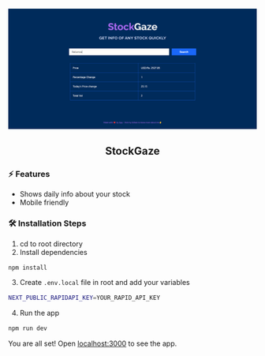 ![cover](assets/cover.png)

<div align="center">
	<h2>StockGaze</h2>
</div>


### ⚡️ Features

- Shows daily info about your stock
- Mobile friendly


### 🛠️ Installation Steps

1. cd to root directory
2. Install dependencies

```bash
npm install
```

3. Create `.env.local` file in root and add your variables

```bash
NEXT_PUBLIC_RAPIDAPI_KEY=YOUR_RAPID_API_KEY
```

4. Run the app

```bash
npm run dev
```

You are all set! Open [localhost:3000](http://localhost:3000/) to see the app.
